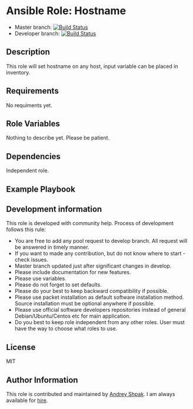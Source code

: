 Ansible Role: Hostname
=========
- Master branch: [![Build Status](https://travis-ci.org/insspb/ansible-role-hostname.svg?branch=master)](https://travis-ci.org/insspb/ansible-role-hostname)
- Developer branch: [![Build Status](https://travis-ci.org/insspb/ansible-role-hostname.svg?branch=develop)](https://travis-ci.org/insspb/ansible-role-hostname)

Description
------------

This role will set hostname on any host, input variable can be placed in inventory.

Requirements
------------

No requiments yet.

Role Variables
--------------

Nothing to describe yet. Please be patient.

Dependencies
------------

Independent role.

Example Playbook
----------------

Development information
----------------
This role is developed with community help. 
Process of development follows this rule: 
- You are free to add any pool request to develop branch. All request will be answered in timely manner. 
- If you want to made any contribution, but do not know where to start - check issues.
- Master branch updated just after significant changes in develop.
- Please include documentation for new features. 
- Please use variables.
- Please do not forget to set defaults.
- Please do your best to keep backward compatibility if possible.
- Please use packet installation as default software installation method. Source installation must be optional anywhere if possible.
- Please use official software developers repositories instead of general Debian/Ubuntu/Centos etc for main application. 
- Do you best to keep role independent from any other roles. User must have the way to choose what roles to use.

License
-------

MIT

Author Information
------------------

This role is contributed and maintained by [Andrey Shpak](http://www.ashpak.ru). I am always available for [hire](https://www.upwork.com/o/profiles/users/_~01a780866aa29e4429/).
